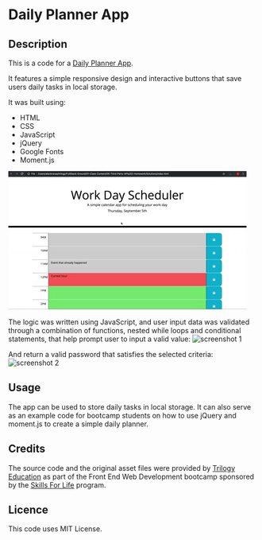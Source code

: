 
# Daily Planner App

## Description

This is a code for a [Daily Planner App](https://maijako.github.io/planner-app).

It features a simple responsive design and interactive buttons that save users daily tasks in local storage. 

It was built using:
* HTML
* CSS
* JavaScript
* jQuery
* Google Fonts
* Moment.js

![Calendar screen](./assets/images/05-third-party-apis-homework-demo.gif)

The logic was written using JavaScript, and user input data was validated through a combination of functions, nested while loops and conditional statements, that help prompt user to input a valid value:
![screenshot 1](placeholder)

And return a valid password that satisfies the selected criteria:
![screenshot 2](placeholder)


## Usage

The app can be used to store daily tasks in local storage.
It can also serve as an example code for bootcamp students on how to use jQuery and moment.js to create a simple daily planner.



## Credits

The source code and the original asset files were provided by [Trilogy Education](https://2u.com/) as part of the Front End Web Development bootcamp sponsored by the [Skills For Life](https://skillsforlife.edx.org/) program.


## Licence

This code uses MIT License.

